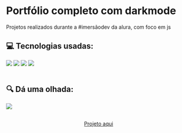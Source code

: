 # Portfólio completo com darkmode

Projetos realizados durante a #imersãodev da alura, com foco em js

<div>
  <h2> 💻 Tecnologias usadas:</h2>
  <img src="https://img.shields.io/badge/HTML5-E34F26?style=for-the-badge&logo=html5&logoColor=white" />
  <img src="https://img.shields.io/badge/CSS3-1572B6?style=for-the-badge&logo=css3&logoColor=white" />
  <img src="https://img.shields.io/badge/javascript-%23323330.svg?style=for-the-badge&logo=javascript&logoColor=%23F7DF1E" />
  <img src="https://img.shields.io/badge/Netlify-00C7B7?style=for-the-badge&logo=netlify&logoColor=white" />
</div><br>

<div>
  <h2> 🔍 Dá uma olhada:</h2>
  <img src="https://user-images.githubusercontent.com/65000871/193035911-5850e7e5-d6cb-4af4-8db9-4c840afd7fa8.png" />
  </div>
<br>
<p align="center"><a href="https://portfolio-imersaodev.netlify.app/">Projeto aqui</a></p>
